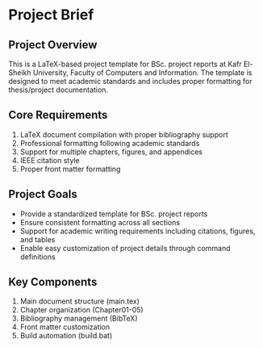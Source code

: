 # Project Brief

## Project Overview
This is a LaTeX-based project template for BSc. project reports at Kafr El-Sheikh University, Faculty of Computers and Information. The template is designed to meet academic standards and includes proper formatting for thesis/project documentation.

## Core Requirements
1. LaTeX document compilation with proper bibliography support
2. Professional formatting following academic standards
3. Support for multiple chapters, figures, and appendices
4. IEEE citation style
5. Proper front matter formatting

## Project Goals
- Provide a standardized template for BSc. project reports
- Ensure consistent formatting across all sections
- Support for academic writing requirements including citations, figures, and tables
- Enable easy customization of project details through command definitions

## Key Components
1. Main document structure (main.tex)
2. Chapter organization (Chapter01-05)
3. Bibliography management (BibTeX)
4. Front matter customization
5. Build automation (build.bat) 